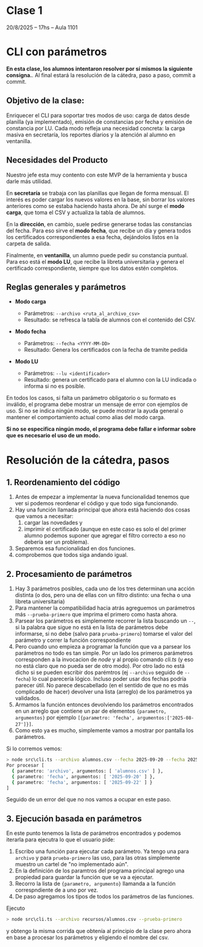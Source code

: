 # Clase 1

20/8/2025 – 17hs – Aula 1101

# CLI con parámetros

**En esta clase, los alumnos intentaron resolver por sí mismos la siguiente consigna.**.
Al final estará la resolución de la cátedra, paso a paso, commit a commit.

## Objetivo de la clase:

Enriquecer el CLI para soportar tres modos de uso: carga de datos desde planilla (ya implementado), emisión de constancias por fecha y emisión de constancia por LU. Cada modo refleja una necesidad concreta: la carga masiva en secretaría, los reportes díarios y la atención al alumno en ventanilla.

## Necesidades del Producto

Nuestro jefe esta muy contento con este MVP de la herramienta y busca darle más utilidad.

En **secretaría** se trabaja con las planillas que llegan de forma mensual. El interés es poder cargar los nuevos valores en la base, sin borrar los valores anteriores como se estaba haciendo hasta ahora. De ahí surge el **modo carga**, que toma el CSV y actualiza la tabla de alumnos.

En la **dirección**, en cambio, suele pedirse generarse todas las constancias del fecha. Para eso sirve el **modo fecha**, que recibe un día y genera todos los certificados correspondientes a esa fecha, dejándolos listos en la carpeta de salida.

Finalmente, en **ventanilla**, un alumno puede pedir su constancia puntual. Para eso está el **modo LU**, que recibe la libreta universitaria y genera el certificado correspondiente, siempre que los datos estén completos.

## Reglas generales y parámetros

- **Modo carga**
  - Parámetros: `--archivo <ruta_al_archivo_csv>`
  - Resultado: se refresca la tabla de alumnos con el contenido del CSV.

- **Modo fecha**
  - Parámetros: `--fecha <YYYY-MM-DD>`
  - Resultado: Genera los certificados con la fecha de tramite pedida

- **Modo LU**
  - Parámetros: `--lu <identificador>`
  - Resultado: genera un certificado para el alumno con la LU indicada o informa si no es posible.

En todos los casos, si falta un parámetro obligatorio o su formato es inválido, el programa debe mostrar un mensaje de error con ejemplos de uso. Si no se indica ningún modo, se puede mostrar la ayuda general o mantener el comportamiento actual como alias del modo carga.

**Si no se especifica ningún modo, el programa debe fallar e informar sobre que es necesario el uso de un modo.**

# Resolución de la cátedra, pasos

## 1. Reordenamiento del código

[](https://github.com/ari-dc-uba-ar/aida/commit/)

1. Antes de empezar a implementar la nueva funcionalidad tenemos que ver si podemos reordenar el código y que todo siga funcionando.
2. Hay una función llamada principal que ahora está haciendo dos cosas que vamos a necesitar:
   1. cargar las novedades y
   2. imprimir el certificado (aunque en este caso es solo el del primer alumno podemos suponer que agregar el filtro correcto a eso no debería ser un problema).
3. Separemos esa funcionalidad en dos funciones.
4. comprobemos que todos siga andando igual.

## 2. Procesamiento de parámetros

[](https://github.com/ari-dc-uba-ar/aida/commit/)

1. Hay 3 parámetros posibles, cada uno de los tres determinan una acción distinta
   (o dos, pero una de ellas con un filtro distinto: una fecha o una libreta universitaria)
2. Para mantener la compatibilidad hacia atrás agreguemos un parámetros más `--prueba-primero`
   que imprima el primero como hasta ahora.
3. Parsear los parámetros es simplemente recorrer la lista buscando un `--`,
   si la palabra que sigue no está en la lista de parámetros debe informarse,
   si no debe (salvo para `prueba-primero`) tomarse el valor del parámetro
   y correr la función correspondiente
4. Pero cuando uno empieza a programar la función que va a parsear los parámetros no todo es tan simple.
   Por un lado los primeros parámetros corresponden a la invocacion de _node_ y al propio comando _cli.ts_
   (y eso no está claro que no pueda ser de otro modo).
   Por otro lado no está dicho si se pueden escribir dos parémtros (ej `--archivo` seguido de `--fecha`)
   lo cual parecería lógico. Incluso poder usar dos fechas podría parecer útil.
   No parece descabellado (en el sentido de que no es más complicado de hacer)
   devolver una lista (arreglo) de los parámetros ya validados.
5. Armamos la función entonces devolviendo los parámetros encontrados en un arreglo que contiene
   un par de elementos `{parametro, argumentos}` por ejemplo `[{parametro: 'fecha', argumentos:['2025-08-27']}]`.
6. Como esto ya es mucho, simplemente vamos a mostrar por pantalla los parámetros.

Si lo corremos vemos:
```sh
> node src\cli.ts --archivo alumnos.csv --fecha 2025-09-20 --fecha 2025-09-22
Por procesar [
  { parametro: 'archivo', argumentos: [ 'alumnos.csv' ] },
  { parametro: 'fecha', argumentos: [ '2025-09-20' ] },
  { parametro: 'fecha', argumentos: [ '2025-09-22' ] }
]
```

Seguido de un error del que no nos vamos a ocupar en este paso.

## 3. Ejecución basada en parámetros

En este punto tenemos la lista de parámetros encontrados y
podemos iterarla para ejecutra lo que el usuario pide:
1. Escribo una función para ejecutar cada parámetro.
Ya tengo una para `archivo` y para `prueba-primero` las uso,
para las otras simplemente muestro un cartel de "no implementado aún".
2. En la definición de los paramtros del programa principal
agrego una propiedad para guardar la función que se va a ejecutar.
3. Recorro la lista de `{parametro, argumento}` llamanda a la función
correspndiente de a uno por vez.
4. De paso agregamos los tipos de todos los parámetros de las funciones.

Ejecuto
```sh
> node src\cli.ts --archivo recursos/alumnos.csv --prueba-primero
```
y obtengo la misma corrida que obtenía al principio de la clase
pero ahora en base a procesar los parámetros y eligiendo el nombre del csv.

